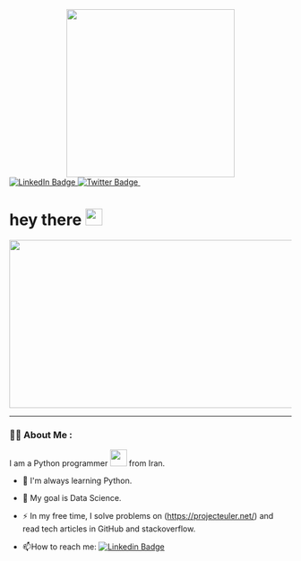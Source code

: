 <div id="header" align="center">
  <img src="https://media1.giphy.com/media/coxQHKASG60HrHtvkt/giphy.gif" width="300"/>
</div>

<div id="badges">
  <a href="https://www.linkedin.com/in/amirmotefaker">
    <img src="https://img.shields.io/badge/LinkedIn-blue?style=for-the-badge&logo=linkedin&logoColor=white" alt="LinkedIn Badge"/>
  </a>
 <!--- <a href="your-youtube-URL">
    <img src="https://img.shields.io/badge/YouTube-red?style=for-the-badge&logo=youtube&logoColor=white" alt="Youtube Badge"/>
  </a> --->
  <a href="https://twitter.com/AmirMotefaker">
    <img src="https://img.shields.io/badge/Twitter-blue?style=for-the-badge&logo=twitter&logoColor=white" alt="Twitter Badge"/>
  </a>
    <img src="https://komarev.com/ghpvc/?username=amirmotefaker&style=flat-square&color=blue" alt=""/>
<h1>
  hey there
  <img src="https://media.giphy.com/media/hvRJCLFzcasrR4ia7z/giphy.gif" width="30px"/>
</h1>

<div align="center">
  <img src="https://media.giphy.com/media/dWesBcTLavkZuG35MI/giphy.gif" width="600" height="300"/>
</div>

</div>

---

### :technologist: About Me :

I am a Python programmer <img src="https://media.giphy.com/media/WUlplcMpOCEmTGBtBW/giphy.gif" width="30"> from Iran.

- :telescope: I'm always learning Python.

- :seedling: My goal is Data Science.

- :zap: In my free time, I solve problems on (https://projecteuler.net/) and read tech articles in GitHub and stackoverflow.

- :mailbox:How to reach me: [![Linkedin Badge](https://img.shields.io/badge/-kakbar-blue?style=flat&logo=Linkedin&logoColor=white)](https://www.linkedin.com/in/amirmotefaker)
 


<!---
AmirMotefaker/AmirMotefaker is a ✨ special ✨ repository because its `README.md` (this file) appears on your GitHub profile.
You can click the Preview link to take a look at your changes.
--->
